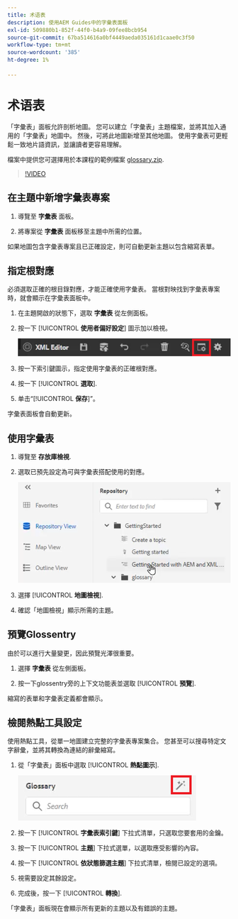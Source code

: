```yaml
---
title: 术语表
description: 使用AEM Guides中的字彙表面板
exl-id: 509880b1-852f-44f0-b4a9-09fee8bcb954
source-git-commit: 67ba514616a0bf4449aeda035161d1caae0c3f50
workflow-type: tm+mt
source-wordcount: '385'
ht-degree: 1%

---
```


# 术语表

「字彙表」面板允許剖析地圖。 您可以建立「字彙表」主題檔案，並將其加入通用的「字彙表」地圖中。 然後，可將此地圖新增至其他地圖。 使用字彙表可更輕鬆一致地片語資訊，並讓讀者更容易理解。

檔案中提供您可選擇用於本課程的範例檔案 [glossary.zip](assets/glossary.zip).

>[!VIDEO](https://video.tv.adobe.com/v/342765?quality=12&learn=on)

## 在主題中新增字彙表專案

1. 導覽至 **字彙表** 面板。

1. 將專案從 **字彙表** 面板移至主題中所需的位置。

如果地圖包含字彙表專案且已正確設定，則可自動更新主題以包含縮寫表單。

## 指定根對應

必須選取正確的根目錄對應，才能正確使用字彙表。 當根對映找到字彙表專案時，就會顯示在字彙表面板中。

1. 在主題開啟的狀態下，選取 **字彙表** 從左側面板。

1. 按一下 [!UICONTROL **使用者偏好設定**] 圖示加以檢視。

   ![使用者偏好設定圖示](images/reuse/user-prefs-icon.png)

1. 按一下索引鍵圖示，指定使用字彙表的正確根對應。

1. 按一下 [!UICONTROL **選取**].

1. 单击“[!UICONTROL **保存**]”。

字彙表面板會自動更新。

## 使用字彙表

1. 導覽至 **存放庫檢視**.

1. 選取已預先設定為可與字彙表搭配使用的對應。

   ![預先設定地圖圖示](images/lesson-10/preconfig-map.png)

1. 選擇 [!UICONTROL **地圖檢視**].

1. 確認「地圖檢視」顯示所需的主題。

## 預覽Glossentry

由於可以進行大量變更，因此預覽光澤很重要。

1. 選擇 **字彙表** 從左側面板。

1. 按一下glossentry旁的上下文功能表並選取 [!UICONTROL **預覽**].

縮寫的表單和字彙表定義都會顯示。

## 檢閱熱點工具設定

使用熱點工具，從單一地圖建立完整的字彙表專案集合。 您甚至可以搜尋特定文字辭彙，並將其轉換為連結的辭彙縮寫。

1. 從「字彙表」面板中選取 [!UICONTROL **熱點圖示**].

   ![熱點圖示](images/lesson-10/hotspot-icon.png)

1. 按一下 [!UICONTROL **字彙表索引鍵**] 下拉式清單，只選取您要套用的金鑰。

1. 按一下 [!UICONTROL **主題**] 下拉式選單，以選取應受影響的內容。

1. 按一下 [!UICONTROL **依狀態篩選主題**] 下拉式清單，檢閱已設定的選項。

1. 視需要設定其餘設定。

1. 完成後，按一下 [!UICONTROL **轉換**].

「字彙表」面板現在會顯示所有更新的主題以及有錯誤的主題。
